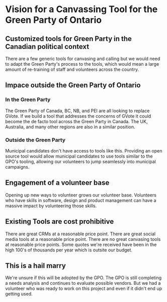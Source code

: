 # Vision for a Canvassing Tool for the Green Party of Ontario

## Customized tools for Green Party in the Canadian political context

There are a few generic tools for canvasing and calling but we would need to adapt the Green Party's process to the tools, which would mean a large amount of re-training of staff and volunteers across the country.

## Impace outside the Green Party of Ontario

### In the Green Party

The Green Party of Canada, BC, NB, and PEI are all looking to replace GVote. If we build a tool that addresses the concerns of GVote it could become the de facto tool across the Green Party in Canada. The UK, Australia, and many other regions are also in a similar position.

### Outside the Green Party

Municipal candidates don't have access to tools like this. Providing an open source tool would allow municipal candidates to use tools similar to the GPO's tooling, allowing our volunteers to jump seamlessly into municipal campaigns.

## Engagement of a volunteer base

Opening up new ways to volunteer grows our volunteer base. Volunteers who have skills in software, design and product management can have a massive impact by volunteering those skills.

## Existing Tools are cost prohibitive

There are great CRMs at a reasonable price point.
There are great social media tools at a reasonable price point.
There are no great canvasing tools at reasonable price points.
Some quotes we're received have been in the high 100's of thousands per year which is outsite our budget.

## This is a hail marry

We're unsure if this will be adopted by the GPO.
The GPO is still completing a needs analysis and continues to evaluate possible vendors.
But we had a volunteer who was ready to work on this project and even if it didn't end up getting used.
